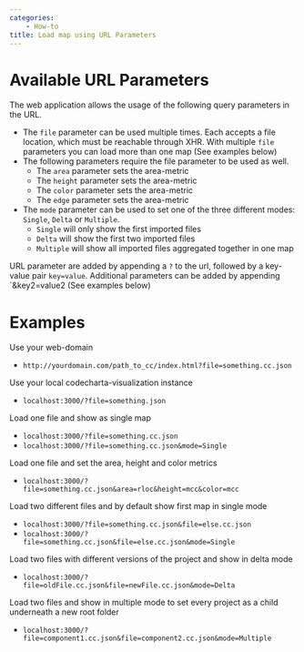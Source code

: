 ```yaml
---
categories:
    - How-to
title: Load map using URL Parameters
---
```


# Available URL Parameters

The web application allows the usage of the following query parameters in the URL.

-   The `file` parameter can be used multiple times. Each accepts a file location, which must be reachable through XHR. With multiple `file` parameters you can load more than one map (See examples below)
-   The following parameters require the file parameter to be used as well.
    -   The `area` parameter sets the area-metric
    -   The `height` parameter sets the area-metric
    -   The `color` parameter sets the area-metric
    -   The `edge` parameter sets the area-metric
-   The `mode` parameter can be used to set one of the three different modes: `Single`, `Delta` or `Multiple`.
    -   `Single` will only show the first imported files
    -   `Delta` will show the first two imported files
    -   `Multiple` will show all imported files aggregated together in one map

URL parameter are added by appending a `?` to the url, followed by a key-value pair `key=value`.
Additional parameters can be added by appending `&key2=value2 (See examples below)

# Examples

Use your web-domain

-   `http://yourdomain.com/path_to_cc/index.html?file=something.cc.json`

Use your local codecharta-visualization instance

-   `localhost:3000/?file=something.json`

Load one file and show as single map

-   `localhost:3000/?file=something.cc.json`
-   `localhost:3000/?file=something.cc.json&mode=Single`

Load one file and set the area, height and color metrics

-   `localhost:3000/?file=something.cc.json&area=rloc&height=mcc&color=mcc`

Load two different files and by default show first map in single mode

-   `localhost:3000/?file=something.cc.json&file=else.cc.json`
-   `localhost:3000/?file=something.cc.json&file=else.cc.json&mode=Single`

Load two files with different versions of the project and show in delta mode

-   `localhost:3000/?file=oldFile.cc.json&file=newFile.cc.json&mode=Delta`

Load two files and show in multiple mode to set every project as a child underneath a new root folder

-   `localhost:3000/?file=component1.cc.json&file=component2.cc.json&mode=Multiple`
